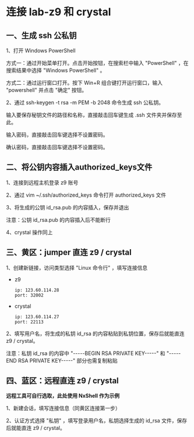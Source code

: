 # 连接 lab-z9 和 crystal

## 一、生成 ssh 公私钥

1、打开 Windows PowerShell

方式一：通过开始菜单打开。点击开始按钮，在搜索栏中输入 "PowerShell" ，在搜索结果中选择 "Windows PowerShell" 。

方式二：通过运行窗口打开。按下 Win+R 组合键打开运行窗口，输入 "powershell" 并点击 "确定" 按钮。

2、通过 ssh-keygen -t rsa -m PEM -b 2048 命令生成 ssh 公私钥。

输入要保存秘钥文件的路径和名称，直接敲击回车键生成 .ssh 文件夹并保存至此。

输入密码，直接敲击回车键选择不设置密码。

确认密码，直接敲击回车键选择不设置密码。

## 二、将公钥内容插入authorized_keys文件

1、连接到远程主机登录 z9 账号

2、通过 vim ~/.ssh/authorized_keys 命令打开 authorized_keys 文件

3、将生成的公钥 id_rsa.pub 的内容插入，保存并退出

注意：公钥 id_rsa.pub 的内容插入后不能断行

4、crystal 操作同上

## 三、黄区：jumper 直连 z9 / crystal

1、创建新链接，访问类型选择 "Linux 命令行" ，填写连接信息
- z9
  ```
  ip: 123.60.114.28
  port: 32002
  ```
- crystal
  ```
  ip: 123.60.114.27
  port: 22113
  ```

2、填写用户名，将生成的私钥 id_rsa 的内容粘贴到私钥位置，保存后就能直连 z9 / crystal。

注意：私钥 id_rsa 的内容中 "-----BEGIN RSA PRIVATE KEY-----" 和 "-----END RSA PRIVATE KEY-----" 部分也需复制粘贴

## 四、蓝区：远程直连 z9 / crystal

**远程工具可自行选取，此处使用 NxShell 作为示例**

1、新建会话，填写连接信息（同黄区连接第一步）

2、认证方式选择 "私钥" ，填写登录用户名，私钥选择生成的 id_rsa 文件，保存后就能直连 z9 / crystal。
